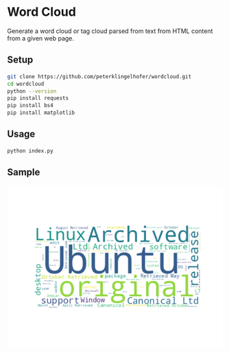 # Word Cloud

Generate a word cloud or tag cloud parsed from text from HTML content from a given web page.

## Setup

```sh
git clone https://github.com/peterklingelhofer/wordcloud.git
cd wordcloud
python --version
pip install requests
pip install bs4
pip install matplotlib
```

## Usage

```sh
python index.py
```

## Sample

![](docs/Figure_1.png)
